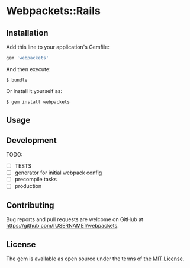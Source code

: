 # Webpackets::Rails

## Installation

Add this line to your application's Gemfile:

```ruby
gem 'webpackets'
```

And then execute:

    $ bundle

Or install it yourself as:

    $ gem install webpackets

## Usage

## Development

TODO:
- [ ] TESTS
- [ ] generator for initial webpack config
- [ ] precompile tasks
- [ ] production

## Contributing

Bug reports and pull requests are welcome on GitHub at https://github.com/[USERNAME]/webpackets.

## License

The gem is available as open source under the terms of the [MIT License](http://opensource.org/licenses/MIT).

